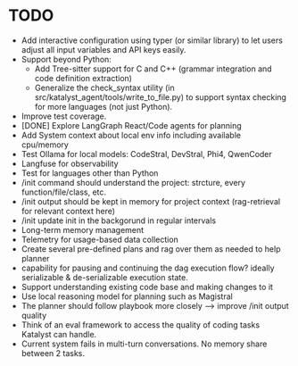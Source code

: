 # TODO

- Add interactive configuration using typer (or similar library) to let users adjust all input variables and API keys easily.
- Support beyond Python:
    - Add Tree-sitter support for C and C++ (grammar integration and code definition extraction)
    - Generalize the check_syntax utility (in src/katalyst_agent/tools/write_to_file.py) to support syntax checking for more languages (not just Python).
- Improve test coverage.
- [DONE] Explore LangGraph React/Code agents for planning
- Add System context about local env info including available cpu/memory
- Test Ollama for local models: CodeStral, DevStral, Phi4, QwenCoder
- Langfuse for observability
- Test for languages other than Python
- /init command should understand the project: strcture, every function/file/class, etc.
- /init output should be kept in memory for project context (rag-retrieval for relevant context here)
- /init update init in the backgorund in regular intervals
- Long-term memory management
- Telemetry for usage-based data collection
- Create several pre-defined plans and rag over them as needed to help planner
- capability for pausing and continuing the dag execution flow? ideally serializable & de-serializable execution state. 
- Support understanding existing code base and making changes to it
- Use local reasoning model for planning such as Magistral
- The planner should follow playbook more closely --> improve /init output quality
- Think of an eval framework to access the quality of coding tasks Katalyst can handle.
- Current system fails in multi-turn conversations. No memory share between 2 tasks.